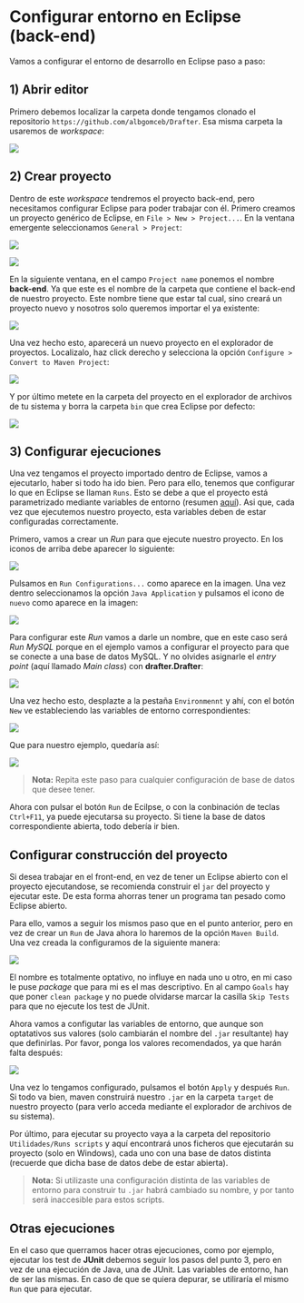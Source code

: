 # Configurar entorno en Eclipse (back-end)
Vamos a configurar el entorno de desarrollo en Eclipse paso a paso:

## 1) Abrir editor
Primero debemos localizar la carpeta donde tengamos clonado el repositorio `https://github.com/albgomceb/Drafter`. Esa misma carpeta la usaremos de _workspace_:

![](imgs/entorno-eclipse-1.png)

## 2) Crear proyecto
Dentro de este _workspace_ tendremos el proyecto back-end, pero necesitamos configurar Eclipse para poder trabajar con él. Primero creamos un proyecto genérico de Eclipse, en `File > New > Project...`. En la ventana emergente seleccionamos `General > Project`:

![](imgs/entorno-eclipse-2.png)

![](imgs/entorno-eclipse-3.png)

En la siguiente ventana, en el campo `Project name` ponemos el nombre **back-end**. Ya que este es el nombre de la carpeta que contiene el back-end de nuestro proyecto. Este nombre tiene que estar tal cual, sino creará un proyecto nuevo y nosotros solo queremos importar el ya existente:

![](imgs/entorno-eclipse-4.png)

Una vez hecho esto, aparecerá un nuevo proyecto en el explorador de proyectos. Localizalo, haz click derecho y selecciona la opción `Configure > Convert to Maven Project`:

![](imgs/entorno-eclipse-5.png)

Y por último metete en la carpeta del proyecto en el explorador de archivos de tu sistema y borra la carpeta `bin` que crea Eclipse por defecto:

![](imgs/entorno-eclipse-6.png)

## 3) Configurar ejecuciones
Una vez tengamos el proyecto importado dentro de Eclipse, vamos a ejecutarlo, haber si todo ha ido bien. Pero para ello, tenemos que configurar lo que en Eclipse se llaman `Runs`. Esto se debe a que el proyecto está parametrizado mediante variables de entorno (resumen [aquí](configurar-app)). Asi que, cada vez que ejecutemos nuestro proyecto, esta variables deben de estar configuradas correctamente.

Primero, vamos a crear un _Run_ para que ejecute nuestro proyecto. En los iconos de arriba debe aparecer lo siguiente:

![](imgs/entorno-eclipse-7.png)

Pulsamos en `Run Configurations...` como aparece en la imagen. Una vez dentro seleccionamos la opción `Java Application` y pulsamos el icono de `nuevo` como aparece en la imagen:

![](imgs/entorno-eclipse-8.png)

Para configurar este _Run_ vamos a darle un nombre, que en este caso será _Run MySQL_ porque en el ejemplo vamos a configurar el proyecto para que se conecte a una base de datos MySQL. Y no olvides asignarle el _entry point_ (aquí llamado _Main class_) con **drafter.Drafter**:

![](imgs/entorno-eclipse-9.png)

Una vez hecho esto, desplazte a la pestaña `Environmennt` y ahí, con el botón `New` ve estableciendo las variables de entorno correspondientes:

![](imgs/entorno-eclipse-10.png)

Que para nuestro ejemplo, quedaría así:

![](imgs/entorno-eclipse-11.png)

> **Nota:** Repita este paso para cualquier configuración de base de datos que desee tener.

Ahora con pulsar el botón `Run` de Ecilpse, o con la conbinación de teclas `Ctrl+F11`, ya puede ejecutarsa su proyecto. Si tiene la base de datos correspondiente abierta, todo debería ir bien.

## Configurar construcción del proyecto
Si desea trabajar en el front-end, en vez de tener un Eclipse abierto con el proyecto ejecutandose, se recomienda construir el `jar` del proyecto y ejecutar este. De esta forma ahorras tener un programa tan pesado como Eclipse abierto.

Para ello, vamos a seguir los mismos paso que en el punto anterior, pero en vez de crear un `Run` de Java ahora lo haremos de la opción `Maven Build`. Una vez creada la configuramos de la siguiente manera:

![](imgs/entorno-eclipse-12.png)

El nombre es totalmente optativo, no influye en nada uno u otro, en mi caso le puse _package_ que para mi es el mas descriptivo. En al campo `Goals` hay que poner `clean package` y no puede olvidarse marcar la casilla `Skip Tests` para que no ejecute los test de JUnit.

Ahora vamos a configutar las variables de entorno, que aunque son optatativos sus valores (solo cambiarán el nombre del `.jar` resultante) hay que definirlas. Por favor, ponga los valores recomendados, ya que harán falta después:

![](imgs/entorno-eclipse-13.png)

Una vez lo tengamos configurado, pulsamos el botón `Apply` y después `Run`. Si todo va bien, maven construirá nuestro `.jar` en la carpeta `target` de nuestro proyecto (para verlo acceda mediante el explorador de archivos de su sistema).

Por último, para ejecutar su proyecto vaya a la carpeta del repositorio `Utilidades/Runs scripts` y aquí encontrará unos ficheros que ejecutarán su proyecto (solo en Windows), cada uno con una base de datos distinta (recuerde que dicha base de datos debe de estar abierta).

> **Nota:** Si utilizaste una configuración distinta de las variables de entorno para construir tu `.jar` habrá cambiado su nombre, y por tanto será inaccesible para estos scripts.

## Otras ejecuciones
En el caso que querramos hacer otras ejecuciones, como por ejemplo, ejecutar los test de **JUnit** debemos seguir los pasos del punto 3, pero en vez de una ejecución de Java, una de JUnit. Las variables de entorno, han de ser las mismas. En caso de que se quiera depurar, se utiliraría el mismo `Run` que para ejecutar.